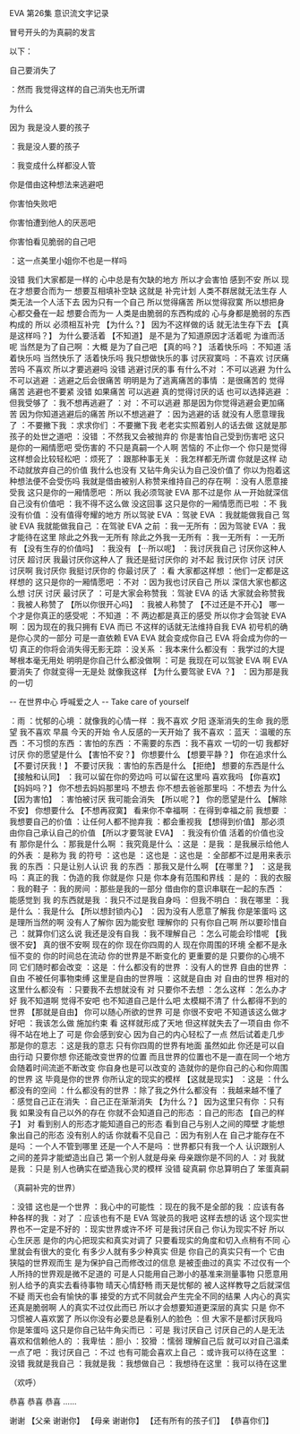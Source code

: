 EVA 第26集 意识流文字记录

冒号开头的为真嗣的发言

以下：

自己要消失了

：然而 我觉得这样的自己消失也无所谓

为什么

因为 我是没人要的孩子

：我是没人要的孩子

：我变成什么样都没人管

你是借由这种想法来逃避吧

你害怕失败吧

你害怕遭到他人的厌恶吧

你害怕看见脆弱的自己吧

：这一点美里小姐你不也是一样吗

没错
我们大家都是一样的
心中总是有欠缺的地方
所以才会害怕
感到不安
所以 现在才想要合而为一
想要互相填补空缺
这就是 补完计划
人类不群居就无法生存
人类无法一个人活下去
因为只有一个自己
所以觉得痛苦
所以觉得寂寞
所以想把身心都交叠在一起
想要合而为一
人类是由脆弱的东西构成的
心与身都是脆弱的东西构成的
所以 必须相互补完
【为什么？】
因为不这样做的话 就无法生存下去
【真是这样吗？】
为什么要活着
【不知道】
是不是为了知道原因才活着呢
为谁而活呢
当然是为了自己啊
：大概 是为了自己吧
【真的吗？】
活着快乐吗
：不知道
活着快乐吗
当然快乐了
活着快乐吗
我只想做快乐的事
讨厌寂寞吗
：不喜欢
讨厌痛苦吗
不喜欢
所以才要逃避吗
没错
逃避讨厌的事 有什么不对
：不可以逃避
为什么不可以逃避
：逃避之后会很痛苦
明明是为了逃离痛苦的事情
：是很痛苦的
觉得痛苦 逃避也不要紧
没错
如果痛苦 可以逃避
真的觉得讨厌的话 也可以选择逃避
：但我受够了
：我不想再逃避了
：对
：不可以逃避
那是因为你觉得逃避会更加痛苦
因为你知道逃避后的痛苦
所以不想逃避了
：因为逃避的话 就没有人愿意理我了
：不要撇下我
：求求你们
：不要撇下我
老老实实照着别人的话去做
这就是那孩子的处世之道吧
：没错
：不然我又会被抛弃的
你是害怕自己受到伤害吧
这只是你的一厢情愿吧
受伤害的 不只是真嗣一个人啊
苦恼的 不止你一个
你只是觉得这样想会比较轻松吧
：烦死了
：跟那种事无关
：我怎样都无所谓
你就是这样 动不动就放弃自己的价值
我什么也没有
又钻牛角尖认为自己没价值了
你以为抱着这种想法便不会受伤吗
我就是借由被别人称赞来维持自己的存在啊
：没有人愿意接受我
这只是你的一厢情愿吧
：所以 我必须驾驶 EVA
那不过是你
从一开始就深信自己没有价值吧
：我不得不这么做
没这回事
这只是你的一厢情愿而已啦
：不 我没有价值
：没有值得夸耀的地方
所以驾驶 EVA
：驾驶 EVA
：我就能做我自己
驾驶 EVA
我就能做我自己
：在驾驶 EVA 之前
：我一无所有
：因为驾驶 EVA
：我才能待在这里
除此之外我一无所有
除此之外我一无所有
：我一无所有
：一无所有
【没有生存的价值吗】
：我没有
【···所以呢】
：我讨厌我自己
讨厌你这种人
讨厌
超讨厌
我最讨厌你这种人了
我还是挺讨厌你的
对不起 我讨厌你
讨厌
讨厌
讨厌啊
我讨厌你
我挺讨厌你的
你最讨厌了
：看 大家都这样想
：他们一定都是这样想的
这只是你的一厢情愿吧
：不对
：因为我也讨厌自己
所以 深信大家也都这么想
讨厌 讨厌 最讨厌了
：可是大家会称赞我
：驾驶 EVA 的话 大家就会称赞我
：我被人称赞了
【所以你很开心吗】
：我被人称赞了
【不过还是不开心】
哪一个才是你真正的感受呢
：不知道
：不 两边都是真正的感受
所以你才会驾驶 EVA 啊
：因为现在的我只拥有 EVA 而已
不这样的话就无法维持自我
EVA 初号机的确是你心灵的一部分
可是一直依赖 EVA
EVA 就会变成你自己
EVA 将会成为你的一切
真正的你将会消失得无影无踪
：没关系
：我本来什么都没有
：我学过的大提琴根本毫无用处
明明是你自己什么都没做啊
：可是 我现在可以驾驶 EVA 啊
EVA 要消失了 你就变得一无是处
就像我这样
【为什么要驾驶 EVA ？】
：因为那是我的一切

-- 在世界中心 呼喊爱之人 -- Take care of yourself

：雨
：忧郁的心境
：就像我的心情一样
：我不喜欢
夕阳
逐渐消失的生命
我的愿望
我不喜欢
早晨
今天的开始
令人反感的一天开始了
我不喜欢
：蓝天
：温暖的东西
：不习惯的东西
：害怕的东西
：不需要的东西
：我不喜欢
一切的一切 我都好讨厌
你的愿望是什么
【害怕不安？】
你想要什么
【想要平静？】
你在追求什么
【不要讨厌我！】
不要讨厌我
：害怕的东西是什么
【拒绝】
想要的东西是什么
【接触和认同】
：我可以留在你的旁边吗
可以留在这里吗
喜欢我吗
【你喜欢】
【妈妈吗？】
你不想去妈妈那里吗
不想去
你不想去爸爸那里吗
：不想去
为什么
【因为害怕】
：害怕被讨厌
我可能会消失
【所以呢？】
你的愿望是什么
【解除不安】
你想要什么
【不想再寂寞】
看来你不幸福啊
：在得到幸福之前 我想要
：我想要自己的价值
：让任何人都不抛弃我
：都会重视我
【想得到价值】
那必须由你自己承认自己的价值
【所以才要驾驶 EVA】
：我没有价值
活着的价值也没有
那你是什么
：那我是什么啊
：我究竟是什么
：这是
：是我
：是我展示给他人的外表
：是称为 我 的符号
：这也是
：这也是
：这也是
：全部都不过是用来表示 我 的东西
：只是让别人认识 我 的东西
：那我又是什么啊
【在哪里？】
：这是我吗
：真正的我
：伪造的我
你就是你
只是 你本身有范围和界线
：是的
：我的衣服
：我的鞋子
：我的房间
：那些是我的一部分
借由你的意识串联在一起的东西
：能感觉到 我 的东西就是我
：我只不过是我自身吗
：但我不明白
：我在哪里
：我是什么
：我是什么
【所以想封锁内心】
：因为没有人愿意了解我
你是笨蛋吗
这是理所当然的啊
没有人了解你
因为能安慰 理解你的
只有你自己啊
所以要珍惜自己
：就算你们这么说 我还是没有自我
：我不理解自己
：怎么可能会珍惜呢
【我很不安】
真的很不安啊
现在的你
现在你四周的人
现在你周围的环境
全都不是永恒不变的
你的时间总在流动
你的世界是不断变化的
更重要的是 只要你的心境不同
它们随时都会改变
：这是
：什么都没有的世界
：没有人的世界
自由的世界
：自由
不被任何事物束缚
这里是自由的世界哦
：这就是自由
对 自由的世界
相对的 这里什么都没有
：只要我不去想就没有
对 只要你不去想
：怎么这样
：怎么办才好 我不知道啊
觉得不安吧
也不知道自己是什么吧
太模糊不清了
什么都得不到的世界
【那就是自由】
你可以随心所欲的世界
可是 你很不安吧
不知道该这么做才好吧
：我该怎么做
施加约束
看 这样就形成了天地
但这样就失去了一项自由
你不得不站在地上了
可是 你会感到安心
因为自己的内心轻松了一点
然后试着走几步
那是你的意志
：这是我的意志
只有你四周的世界有地面
虽然如此 你还是可以自由行动
只要你想 你还能改变世界的位置
而且世界的位置也不是一直在同一个地方
会随着时间流逝不断改变
你自身也是可以改变的
造就你的是你自己的心和你周围的世界
这 毕竟是你的世界
你所认定的现实的模样
【这就是现实】
：这是
：什么都没有的空间
：什么都没有的世界
：除了我之外什么都没有
：我越来越不懂了
：感觉自己正在消失
：自己正在渐渐消失
【为什么？】
因为这里只有你
：只有我
如果没有自己以外的存在
你就不会知道自己的形态
：自己的形态
【自己的样子】
对
看到别人的形态才能知道自己的形态
看到自己与别人之间的障壁
才能想象出自己的形态
没有别人的话 你就看不见自己
：因为有别人在 自己才能存在不是吗
：一个人不管到哪里 还是一个人不是吗
：世界都只有我一个人
认识跟别人之间的差异才能塑造出自己
第一个别人就是母亲
母亲跟你是不同的人
：对 我就是我
：只是 别人也确实在塑造我心灵的模样
没错 碇真嗣
你总算明白了
笨蛋真嗣

（真嗣补完的世界）

：没错 这也是一个世界
：我心中的可能性
：现在的我不是全部的我
：应该有各种各样的我
：对了
：应该也有不是 EVA 驾驶员的我吧
这样去想的话
这个现实世界也不一定是不好的
：现实世界或许不坏 可是我讨厌自己
你认为现实不好 所以心生厌恶
是你的内心把现实和真实对调了
只要看现实的角度和切入点稍有不同
心里就会有很大的变化 
有多少人就有多少种真实
但是 你自己的真实只有一个
它由狭隘的世界观而生
是为保护自己而修改过的信息
是被歪曲过的真实
不过仅有一个人所持的世界观是微不足道的
可是人只能用自己渺小的基准来测量事物
只愿意用别人给予的真实去看待事物
晴天心情舒畅
雨天是忧郁的
被人这样教导之后就深信不疑
雨天也会有愉快的事
接受的方式不同就会产生完全不同的结果
人内心的真实 还真是脆弱啊
人的真实不过仅此而已
所以才会想要知道更深层的真实
只是 你不习惯被人喜欢罢了
所以你没有必要总是看别人的脸色
：但 大家不是都讨厌我吗
你是笨蛋吗
这只是你自己钻牛角尖而已
：可是 我讨厌自己
讨厌自己的人是无法喜欢和信赖他人的
：我卑怯
：胆小
：狡猾
：懦弱
理解自己后 就可以对自己温柔一点了吧
：我讨厌自己
：不过 也有可能会喜欢上自己
：或许我可以待在这里
：没错 我就是我自己
：我就是我
：我想做自己
：我想待在这里
：我可以待在这里

（欢呼）

恭喜
恭喜
恭喜
……

谢谢
【父亲 谢谢你】
【母亲 谢谢你】
【还有所有的孩子们】
【恭喜你们】
